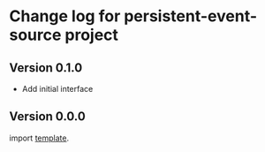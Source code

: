 # Change log for persistent-event-source project

## Version 0.1.0 

+ Add initial interface

## Version 0.0.0 

import [template](https://github.com/jappeace/template).

